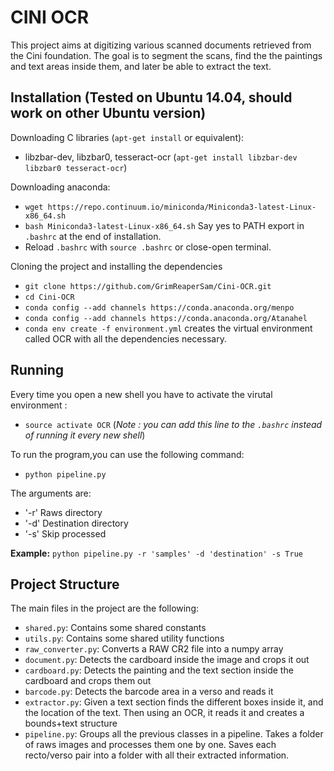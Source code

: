 CINI OCR
========

This project aims at digitizing various scanned documents retrieved from the Cini foundation.
The goal is to segment the scans, find the the paintings and text areas inside them, and later be able to extract the text.

Installation (Tested on Ubuntu 14.04, should work on other Ubuntu version)
------------

Downloading C libraries (`apt-get install` or equivalent): 
 * libzbar-dev, libzbar0, tesseract-ocr (`apt-get install libzbar-dev libzbar0 tesseract-ocr`)
 
Downloading anaconda:
 * `wget https://repo.continuum.io/miniconda/Miniconda3-latest-Linux-x86_64.sh`
 * `bash Miniconda3-latest-Linux-x86_64.sh` Say yes to PATH export in `.bashrc` at the end of installation.
 * Reload `.bashrc` with `source .bashrc` or close-open terminal.

Cloning the project and installing the dependencies
 * `git clone https://github.com/GrimReaperSam/Cini-OCR.git`
 * `cd Cini-OCR`
 * `conda config --add channels https://conda.anaconda.org/menpo`
 * `conda config --add channels https://conda.anaconda.org/Atanahel`
 * `conda env create -f environment.yml` creates the virtual environment called OCR with all the dependencies necessary.

Running
-------
 
Every time you open a new shell you have to activate the virutal environment :
 * `source activate OCR` (_Note : you can add this line to the `.bashrc` instead of running it every new shell_)

To run the program,you can use the following command:
 * `python pipeline.py`

The arguments are:
 * '-r' Raws directory
 * '-d' Destination directory
 * '-s' Skip processed

**Example:** `python pipeline.py -r 'samples' -d 'destination' -s True`

Project Structure
-----------------
 
The main files in the project are the following:
 * `shared.py`: Contains some shared constants
 * `utils.py`: Contains some shared utility functions
 * `raw_converter.py`: Converts a RAW CR2 file into a numpy array
 * `document.py`: Detects the cardboard inside the image and crops it out
 * `cardboard.py`: Detects the painting and the text section inside the cardboard and crops them out
 * `barcode.py`: Detects the barcode area in a verso and reads it
 * `extractor.py`: Given a text section finds the different boxes inside it, and the location of the text.
                 Then using an OCR, it reads it and creates a bounds+text structure
 * `pipeline.py`: Groups all the previous classes in a pipeline. Takes a folder of raws images and processes them one by one.
                Saves each recto/verso pair into a folder with all their extracted information.
 

